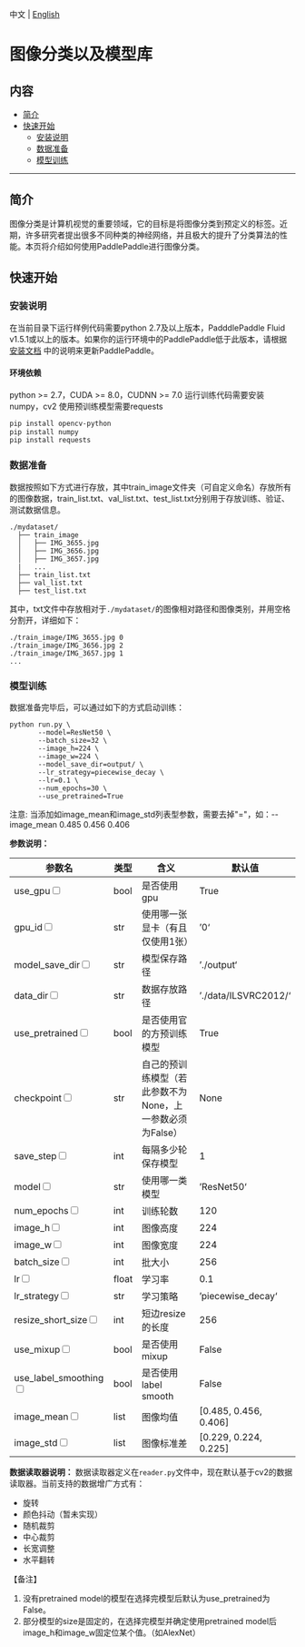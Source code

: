 中文 | [English](README_en.md)

# 图像分类以及模型库

## 内容
- [简介](#简介)
- [快速开始](#快速开始)
    - [安装说明](#安装说明)
    - [数据准备](#数据准备)
    - [模型训练](#模型训练)

---

## 简介
图像分类是计算机视觉的重要领域，它的目标是将图像分类到预定义的标签。近期，许多研究者提出很多不同种类的神经网络，并且极大的提升了分类算法的性能。本页将介绍如何使用PaddlePaddle进行图像分类。

## 快速开始

### 安装说明

在当前目录下运行样例代码需要python 2.7及以上版本，PadddlePaddle Fluid v1.5.1或以上的版本。如果你的运行环境中的PaddlePaddle低于此版本，请根据 [安装文档](http://paddlepaddle.org/documentation/docs/zh/1.5/beginners_guide/install/index_cn.html) 中的说明来更新PaddlePaddle。

#### 环境依赖

python >= 2.7，CUDA >= 8.0，CUDNN >= 7.0
运行训练代码需要安装numpy，cv2
使用预训练模型需要requests

```bash
pip install opencv-python
pip install numpy
pip install requests
```

### 数据准备
数据按照如下方式进行存放，其中train_image文件夹（可自定义命名）存放所有的图像数据，train_list.txt、val_list.txt、test_list.txt分别用于存放训练、验证、测试数据信息。
```
./mydataset/
  ├── train_image
  │   ├── IMG_3655.jpg
  │   ├── IMG_3656.jpg
  │   ├── IMG_3657.jpg
  |   ...
  ├── train_list.txt
  ├── val_list.txt
  ├── test_list.txt
```
其中，txt文件中存放相对于`./mydataset/`的图像相对路径和图像类别，并用空格分割开，详细如下：
```
./train_image/IMG_3655.jpg 0
./train_image/IMG_3656.jpg 2
./train_image/IMG_3657.jpg 1
...
```
### 模型训练

数据准备完毕后，可以通过如下的方式启动训练：
```
python run.py \
       --model=ResNet50 \
       --batch_size=32 \
       --image_h=224 \
       --image_w=224 \
       --model_save_dir=output/ \
       --lr_strategy=piecewise_decay \
       --lr=0.1 \
       --num_epochs=30 \
       --use_pretrained=True
```

注意: 当添加如image_mean和image_std列表型参数，需要去掉"="，如：--image_mean  0.485 0.456 0.406



**参数说明：**

|参数名 | 类型 | 含义 | 默认值 | 
|---|---|---|---|
|use_gpu<input type="checkbox" class="rowselector hidden"> | bool | 是否使用gpu | True | 
|gpu_id<input type="checkbox" class="rowselector hidden"> | str | 使用哪一张显卡（有且仅使用1张） | ’0‘ | 
|model_save_dir<input type="checkbox" class="rowselector hidden"> | str | 模型保存路径 | ’./output‘ | 
|data_dir<input type="checkbox" class="rowselector hidden"> | str | 数据存放路径 | ’./data/ILSVRC2012/‘ | 
|use_pretrained<input type="checkbox" class="rowselector hidden"> | bool | 是否使用官的方预训练模型 | True | 
|checkpoint<input type="checkbox" class="rowselector hidden"> | str | 自己的预训练模型（若此参数不为None，上一参数必须为False） | None | 
|save_step<input type="checkbox" class="rowselector hidden"> | int | 每隔多少轮保存模型 | 1 | 
|model<input type="checkbox" class="rowselector hidden"> | str | 使用哪一类模型 | ’ResNet50‘ | 
|num_epochs<input type="checkbox" class="rowselector hidden"> | int | 训练轮数 | 120 | 
|image_h<input type="checkbox" class="rowselector hidden"> | int | 图像高度 | 224 | 
|image_w<input type="checkbox" class="rowselector hidden"> | int | 图像宽度 | 224 | 
|batch_size<input type="checkbox" class="rowselector hidden"> | int | 批大小 | 256 | 
|lr<input type="checkbox" class="rowselector hidden"> | float | 学习率 | 0.1 | 
|lr_strategy<input type="checkbox" class="rowselector hidden"> | str | 学习策略 | ’piecewise_decay‘ | 
|resize_short_size<input type="checkbox" class="rowselector hidden"> | int | 短边resize的长度 | 256 | 
|use_mixup<input type="checkbox" class="rowselector hidden"> | bool | 是否使用mixup | False | 
|use_label_smoothing<input type="checkbox" class="rowselector hidden"> | bool | 是否使用label smooth | False | 
|image_mean<input type="checkbox" class="rowselector hidden"> | list | 图像均值 | [0.485, 0.456, 0.406] | 
|image_std<input type="checkbox" class="rowselector hidden"> | list | 图像标准差 | [0.229, 0.224, 0.225] | 

**数据读取器说明：** 数据读取器定义在```reader.py```文件中，现在默认基于cv2的数据读取器。当前支持的数据增广方式有：

* 旋转
* 颜色抖动（暂未实现）
* 随机裁剪
* 中心裁剪
* 长宽调整
* 水平翻转

【备注】

 1. 没有pretrained model的模型在选择完模型后默认为use_pretrained为False。
 2. 部分模型的size是固定的，在选择完模型并确定使用pretrained model后image_h和image_w固定位某个值。（如AlexNet）
